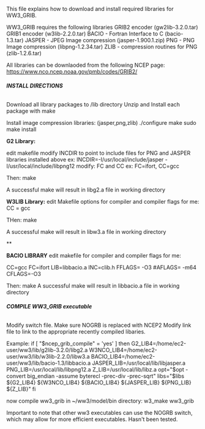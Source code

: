 This file explains how to download and install required libraries for WW3_GRIB. 

WW3_GRIB requires the following libraries
GRIB2 encoder (gw2lib-3.2.0.tar)
GRIB1 encoder (w3lib-2.2.0.tar)
BACIO - Fortran Interface to C (bacio-1.3.tar)
JASPER - JPEG Image compression (jasper-1.900.1.zip)
PNG - PNG Image compression (libpng-1.2.34.tar)
ZLIB - compression routines for PNG (zlib-1.2.6.tar)

All libraries can be downlaoded from the following NCEP page: 
https://www.nco.ncep.noaa.gov/pmb/codes/GRIB2/

###### **INSTALL DIRECTIONS**
Download all library packages to /lib directory
Unzip and Install each package with make 

Install image compression libraries: (jasper,png,zlib)
./configure
make
sudo make install


**G2 Library:**

edit makefile
modify INCDIR to point to include files for PNG and JASPER libraries installed above
ex: INCDIR=-I/usr/local/include/jasper -I/usr/local/include/libpng12
modify: FC and CC 
ex: FC=ifort, CC=gcc

Then: 
make

A successful make will result in libg2.a file in working directory

**W3LIB Library:**
edit Makefile options for compiler and compiler flags
for me: CC = gcc

THen:
make

A successful make will result in libw3.a file in working directory

**

**BACIO LIBRARY**
edit makefile for compiler and compiler flags
for me: 

CC=gcc
FC=ifort
LIB=libbacio.a
INC=clib.h
FFLAGS= -O3 
\#AFLAGS= -m64
CFLAGS=-O3 

Then: 
make
A successful make will result in libbacio.a file in working directory
 

###### **COMPILE WW3_GRIB executable**
Modify switch file. Make sure NOGRB is replaced with NCEP2
Modify link file to link to the appropriate recently compiled libaries. 

Example: 
  if [ "$ncep_grib_compile" = 'yes' ]
  then
      G2_LIB4=/home/ec2-user/ww3/lib/g2lib-3.2.0/libg2.a
      W3NCO_LIB4=/home/ec2-user/ww3/lib/w3lib-2.2.0/libw3.a
      BACIO_LIB4=/home/ec2-user/ww3/lib/bacio-1.3/libbacio.a
      JASPER_LIB=/usr/local/lib/libjasper.a
      PNG_LIB=/usr/local/lib/libpng12.a
      Z_LIB=/usr/local/lib/libz.a
    opt="$opt -convert big_endian -assume byterecl -prec-div -prec-sqrt"
    libs="$libs ${G2_LIB4} ${W3NCO_LIB4} ${BACIO_LIB4} ${JASPER_LIB} ${PNG_LIB} ${Z_LIB}"
  fi

now compile ww3_grib in ~/ww3/model/bin directory: 
w3_make ww3_grib

Important to note that other ww3 executables can use the NOGRB switch, which may allow for more efficient executables. 
Hasn't been tested.  


